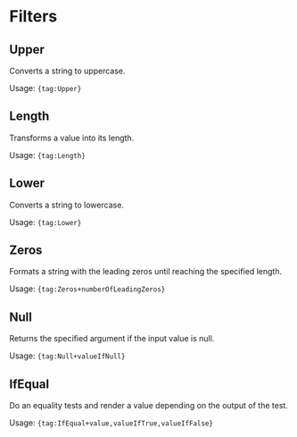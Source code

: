# Filters

## Upper

Converts a string to uppercase.

Usage: `{tag:Upper}`

## Length

Transforms a value into its length.

Usage: `{tag:Length}`

## Lower

Converts a string to lowercase.

Usage: `{tag:Lower}`

## Zeros

Formats a string with the leading zeros until reaching the specified length.

Usage: `{tag:Zeros+numberOfLeadingZeros}`

## Null

Returns the specified argument if the input value is null.

Usage: `{tag:Null+valueIfNull}`

## IfEqual

Do an equality tests and render a value depending on the output of the test.

Usage: `{tag:IfEqual+value,valueIfTrue,valueIfFalse}`
